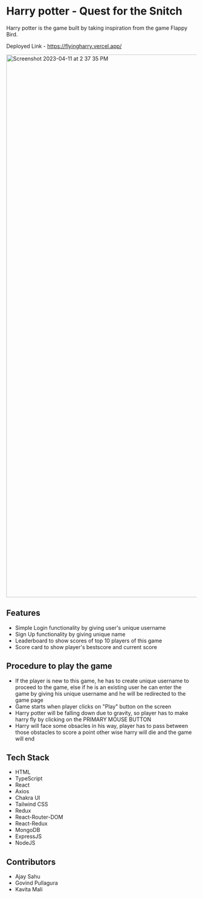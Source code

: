 # Harry potter - Quest for the Snitch

Harry potter is the game built by taking inspiration from the game Flappy Bird. 

Deployed Link - https://flyingharry.vercel.app/

<img width="1434" alt="Screenshot 2023-04-11 at 2 37 35 PM" src="https://user-images.githubusercontent.com/105652500/231112291-80446284-cedc-4a7c-8dcb-13358c3d4365.png">

## Features
 - Simple Login functionality by giving user's unique username
 - Sign Up functionality by giving unique name 
 - Leaderboard to show scores of top 10 players of this game 
 - Score card to show player's bestscore and current score
 
## Procedure to play the game
 - If the player is new to this game, he has to create unique username to proceed to the game, else if he is an existing user he can enter the game by giving his unique username and he will be redirected to the game page
 - Game starts when player clicks on "Play" button on the screen
 - Harry potter will be falling down due to gravity, so player has to make harry fly by clicking on the PRIMARY MOUSE BUTTON
 - Harry will face some obsacles in his way, player has to pass between those obstacles to score a point other wise harry will die and the game will end
 
## Tech Stack
  - HTML
  - TypeScript
  - React
  - Axios
  - Chakra UI
  - Tailwind CSS
  - Redux
  - React-Router-DOM
  - React-Redux
  - MongoDB
  - ExpressJS
  - NodeJS
 
## Contributors
 - Ajay Sahu
 - Govind Pullagura
 - Kavita Mali
